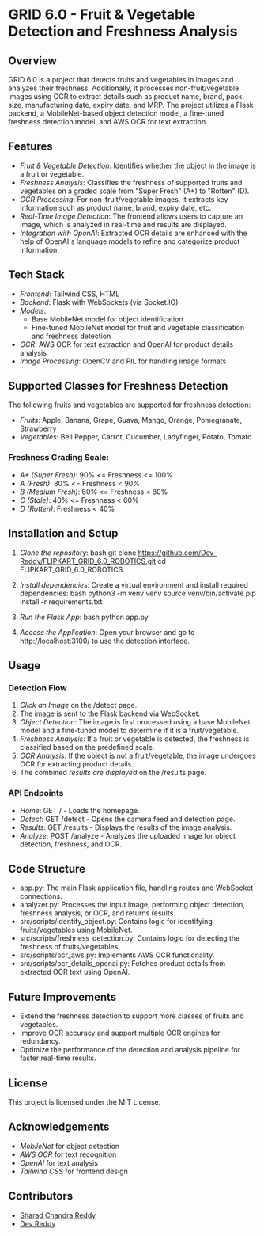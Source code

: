# GRID 6.0 - Fruit & Vegetable Detection and Freshness Analysis

## Overview

GRID 6.0 is a project that detects fruits and vegetables in images and analyzes their freshness. Additionally, it processes non-fruit/vegetable images using OCR to extract details such as product name, brand, pack size, manufacturing date, expiry date, and MRP. The project utilizes a Flask backend, a MobileNet-based object detection model, a fine-tuned freshness detection model, and AWS OCR for text extraction.

## Features

- *Fruit & Vegetable Detection*: Identifies whether the object in the image is a fruit or vegetable.
- *Freshness Analysis*: Classifies the freshness of supported fruits and vegetables on a graded scale from "Super Fresh" (A+) to "Rotten" (D).
- *OCR Processing*: For non-fruit/vegetable images, it extracts key information such as product name, brand, expiry date, etc.
- *Real-Time Image Detection*: The frontend allows users to capture an image, which is analyzed in real-time and results are displayed.
- *Integration with OpenAI*: Extracted OCR details are enhanced with the help of OpenAI's language models to refine and categorize product information.

## Tech Stack

- *Frontend*: Tailwind CSS, HTML
- *Backend*: Flask with WebSockets (via Socket.IO)
- *Models*:
  - Base MobileNet model for object identification
  - Fine-tuned MobileNet model for fruit and vegetable classification and freshness detection
- *OCR*: AWS OCR for text extraction and OpenAI for product details analysis
- *Image Processing*: OpenCV and PIL for handling image formats

## Supported Classes for Freshness Detection

The following fruits and vegetables are supported for freshness detection:

- *Fruits*: Apple, Banana, Grape, Guava, Mango, Orange, Pomegranate, Strawberry
- *Vegetables*: Bell Pepper, Carrot, Cucumber, Ladyfinger, Potato, Tomato

### Freshness Grading Scale:

- *A+ (Super Fresh)*: 90% <= Freshness <= 100%
- *A (Fresh)*: 80% <= Freshness < 90%
- *B (Medium Fresh)*: 60% <= Freshness < 80%
- *C (Stale)*: 40% <= Freshness < 60%
- *D (Rotten)*: Freshness < 40%

## Installation and Setup

1. *Clone the repository*:
    bash
    git clone https://github.com/Dev-Reddy/FLIPKART_GRID_6.0_ROBOTICS.git
    cd FLIPKART_GRID_6.0_ROBOTICS
    

2. *Install dependencies*:
    Create a virtual environment and install required dependencies:
    bash
    python3 -m venv venv
    source venv/bin/activate
    pip install -r requirements.txt
    

3. *Run the Flask App*:
    bash
    python app.py
    

4. *Access the Application*:
    Open your browser and go to http://localhost:3100/ to use the detection interface.

## Usage

### Detection Flow

1. *Click an Image* on the /detect page.
2. The image is sent to the Flask backend via WebSocket.
3. *Object Detection*: The image is first processed using a base MobileNet model and a fine-tuned model to determine if it is a fruit/vegetable.
4. *Freshness Analysis*: If a fruit or vegetable is detected, the freshness is classified based on the predefined scale.
5. *OCR Analysis*: If the object is not a fruit/vegetable, the image undergoes OCR for extracting product details.
6. The combined *results are displayed* on the /results page.

### API Endpoints

- *Home*: GET / - Loads the homepage.
- *Detect*: GET /detect - Opens the camera feed and detection page.
- *Results*: GET /results - Displays the results of the image analysis.
- *Analyze*: POST /analyze - Analyzes the uploaded image for object detection, freshness, and OCR.

## Code Structure

- app.py: The main Flask application file, handling routes and WebSocket connections.
- analyzer.py: Processes the input image, performing object detection, freshness analysis, or OCR, and returns results.
- src/scripts/identify_object.py: Contains logic for identifying fruits/vegetables using MobileNet.
- src/scripts/freshness_detection.py: Contains logic for detecting the freshness of fruits/vegetables.
- src/scripts/ocr_aws.py: Implements AWS OCR functionality.
- src/scripts/ocr_details_openai.py: Fetches product details from extracted OCR text using OpenAI.

## Future Improvements

- Extend the freshness detection to support more classes of fruits and vegetables.
- Improve OCR accuracy and support multiple OCR engines for redundancy.
- Optimize the performance of the detection and analysis pipeline for faster real-time results.

## License

This project is licensed under the MIT License.

## Acknowledgements

- *MobileNet* for object detection
- *AWS OCR* for text recognition
- *OpenAI* for text analysis
- *Tailwind CSS* for frontend design

## Contributors

- [Sharad Chandra Reddy](https://www.linkedin.com/in/sharad-chandra-reddy/)
- [Dev Reddy](https://www.linkedin.com/in/devreddy07)